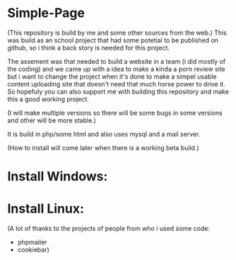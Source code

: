 # Simple-Page

(This repository is build by me and some other sources from the web.)
This was build as an school project that had some potetial to be published on github, so i think a back story is needed for this project.

The assement was that needed to build a website in a team (i did mostly of the coding) and we came up with a idea to make a kinda a porn review site but i want to change the project when it's done to make a simpel usable content uploading site that doesn't need that much horse power to drive it. So hopefuly you can also support me with building this repository and make this a good working project.

(I will make multiple versions so there will be some bugs in some versions and other will be more stable.)


It is build in php/some html and also uses mysql and a mail server.

(How to install will come later when there is a working beta build.)

# Install Windows:

# Install Linux:





(A lot of thanks to the projects of people from who i used some code:
- phpmailer
- cookiebar)
